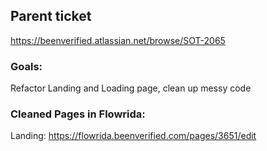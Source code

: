 ## Parent ticket
https://beenverified.atlassian.net/browse/SOT-2065

### Goals:
Refactor Landing and Loading page, clean up messy code

### Cleaned Pages in Flowrida:
Landing:
https://flowrida.beenverified.com/pages/3651/edit
